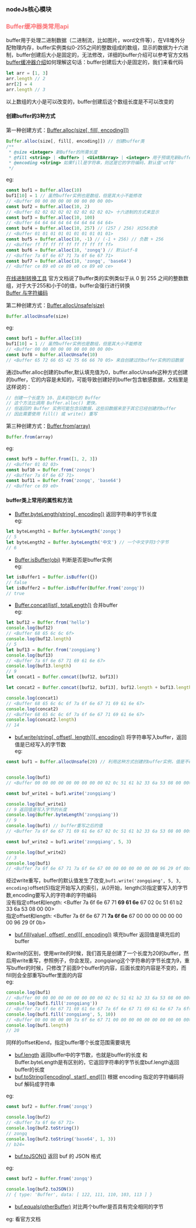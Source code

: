 ### nodeJs核心模块

<h3 style="color: #FB7477">Buffer缓冲器类常用api</h3>

buffer用于处理二进制数据（二进制流，比如图片，word文件等），在V8堆外分配物理内存，buffer实例类似0-255之间的整数组成的数组，显示的数据为十六进制，buffer创建后大小是固定的，无法修改，详细的buffer介绍可以参考官方文档
[buffer缓冲器介绍](http://nodejs.cn/api/buffer.html)如何理解这句话：buffer创建后大小是固定的，我们来看代码
```js
let arr = [1, 3]
arr.length // 2
arr[2] = 4
arr.length // 3
```
以上数组的大小是可以改变的，buffer创建后这个数组长度是不可以改变的
<h4>创建buffer的3种方式</h4>

第一种创建方式：[Buffer.alloc(size[, fill[, encoding]])](http://nodejs.cn/api/buffer.html#buffer_class_method_buffer_alloc_size_fill_encoding)
```js
Buffer.alloc(size[, fill[, encoding]]) // 创建buffer类
/**
 * @size <integer> 新Buffer的所需长度
 * @fill <string> | <Buffer> | <UintBArray> | <integer> 用于预填充新Buffer的值，默认值为0
 * @encoding <string> 如果fill是字符串，则这是它的字符编码，默认值'utf8'
 */
```
eg:
```js
const buf1 = Buffer.alloc(10)
buf1[10] = 1 // 虽然buffer实例也是数组，但是其大小不能修改
// <Buffer 00 00 00 00 00 00 00 00 00 00>
const buf2 = Buffer.alloc(10, 2)
// <Buffer 02 02 02 02 02 02 02 02 02 02> 十六进制的方式来显示
const buf3 = Buffer.alloc(10, 100)
// <Buffer 64 64 64 64 64 64 64 64 64 64>
const buf4 = Buffer.alloc(10, 257) // (257 / 256) 对256求余
// <Buffer 01 01 01 01 01 01 01 01 01 01>
const buf5 = Buffer.alloc(10, -1) // (-1 + 256) // 负数 + 256
// <Buffer ff ff ff ff ff ff ff ff ff ff>
const buf6 = Buffer.alloc(10, 'zongq') // 默认utf-8
// <Buffer 7a 6f 6e 67 71 7a 6f 6e 67 71> 
const buf7 = Buffer.alloc(10, 'zongq', 'base64')
// <Buffer ce 89 e0 ce 89 e0 ce 89 e0 ce>
```
[在线进制转换工具](https://tool.oschina.net/hexconvert/) 官方文档说了Buffer类的实例类似于从 0 到 255 之间的整数数组，对于大于255和小于0的值，buffer会强行进行转换<br>
[Buffer 与字符编码](http://nodejs.cn/api/buffer.html#buffer_buffers_and_character_encodings)

第二种创建方式：[Buffer.allocUnsafe(size)](http://nodejs.cn/api/buffer.html#buffer_class_method_buffer_allocunsafeslow_size)<br>
```js
Buffer.allocUnsafe(size)
```
eg:
```js
const buf1 = Buffer.alloc(10)
buf1[10] = 1 // 虽然buffer实例也是数组，但是其大小不能修改
// <Buffer 00 00 00 00 00 00 00 00 00 00>
const buf8 = Buffer.allocUnsafe(10)
// <Buffer 65 72 66 65 42 75 66 66 70 05> 来自创建过的buffer实例的旧数据
```
通过buffer.alloc创建的buffer,默认填充值为0，buffer.allocUnsafe这种方式创建的buffer，它的内容是未知的，可能导致创建好的buffer包含敏感数据，文档里是这样说的：
```js
// 创建一个长度为 10、且未初始化的 Buffer
// 这个方法比调用 Buffer.alloc() 更快，
// 但返回的 Buffer 实例可能包含旧数据，这些旧数据来至于其它已经创建的buffer
// 因此需要使用 fill() 或 write() 重写
```
第三种创建方式：[Buffer.from(array)](http://nodejs.cn/api/buffer.html#buffer_class_method_buffer_from_array)<br>
```js
Buffer.from(array)
```
eg:
```js
const buf9 = Buffer.from([1, 2, 3])
// <Buffer 01 02 03>
const buf10 = Buffer.from('zongq')
// <Buffer 7a 6f 6e 67 71>
const buf11 = Buffer.from('zongq', 'base64')
// <Buffer ce 89 e0>
```

<h4>buffer类上常用的属性和方法</h4>

- [Buffer.byteLength(string[, encoding])](http://nodejs.cn/api/buffer.html#buffer_class_method_buffer_bytelength_string_encoding) 返回字符串的字节长度<br>
eg:
```js
let byteLength1 = Buffer.byteLength('zongq')
// 5
let byteLength2 = Buffer.byteLength('中文') // 一个中文字符3个字节
// 6 
```
- [Buffer.isBuffer(obj)](http://nodejs.cn/api/buffer.html#buffer_class_method_buffer_isbuffer_obj) 判断是否是buffer实例<br>
eg:
```js
let isBuffer1 = Buffer.isBuffer({})
// false
let isBuffer2 = Buffer.isBuffer(Buffer.from('zongq'))
// true
```
- [Buffer.concat(list[, totalLength])](http://nodejs.cn/api/buffer.html#buffer_class_method_buffer_concat_list_totallength) 合并buffer<br>
eg:
```js
let buf12 = Buffer.from('hello')
console.log(buf12)
// <Buffer 68 65 6c 6c 6f>
console.log(buf12.length)
// 5
let buf13 = Buffer.from('zongqiang')
console.log(buf13)
// <Buffer 7a 6f 6e 67 71 69 61 6e 67>
console.log(buf13.length)
// 9
let concat1 = Buffer.concat([buf12, buf13])

let concat2 = Buffer.concat([buf12, buf13], buf12.length + buf13.length)

console.log(concat1)
// <Buffer 68 65 6c 6c 6f 7a 6f 6e 67 71 69 61 6e 67>
console.log(concat2)
// <Buffer 68 65 6c 6c 6f 7a 6f 6e 67 71 69 61 6e 67>
console.log(concat2.length)
// 14
```
- [buf.write(string[, offset[, length]][, encoding])](http://nodejs.cn/api/buffer.html#buffer_buf_write_string_offset_length_encoding) 将字符串写入buffer，返回值是已经写入的字节数<br>
eg:
```js
const buf1 = Buffer.allocUnsafe(20) // 利用这种方式创建的buffer实例，值是不确定的，利用write方法可以修复这种问题


console.log(buf1)
// <Buffer 00 00 00 00 00 00 00 00 00 02 0c 51 61 b2 33 6a 53 08 00 00>

const buf_write1 = buf1.write('zongqiang')

console.log(buf_write1)
// 9 返回值是写入字节的长度
console.log(Buffer.byteLength('zongqiang'))
// 9
console.log(buf1) // buffer重写之后的值
// <Buffer 7a 6f 6e 67 71 69 61 6e 67 02 0c 51 61 b2 33 6a 53 08 00 00>

const buf_write2 = buf1.write('zongqiang', 5, 3)

console.log(buf_write2)
// 3
console.log(buf1)
// <Buffer 7a 6f 6e 67 71 7a 6f 6e 67 00 00 00 00 00 00 00 96 29 0f 0b>
```
经过write重写，buffer的默认值发生了改变,`buf1.write('zongqiang', 5, 3, encoding)`offset(5)指定开始写入的索引，从0开始，length(3)指定要写入的字节数,encoding要写入的字符串的字符编码<br>
没有指定offset和length: <Buffer 7a 6f 6e 67 71 <strong>69 61 6e</strong> 67 02 0c 51 61 b2 33 6a 53 08 00 00><br>
指定offset和length: <Buffer 7a 6f 6e 67 71 <strong>7a 6f 6e</strong> 67 00 00 00 00 00 00 00 96 29 0f 0b><br>

- [buf.fill(value[, offset[, end]][, encoding])](http://nodejs.cn/api/buffer.html#buffer_buf_fill_value_offset_end_encoding) 填充buffer 返回值是填充后的buffer

和write的区别，使用write的时候，我们首先是创建了一个长度为20的buffer，然后用write重写，参照例子，你会发现，zongqiang这个字符串的字节长度为9，重写buffer的时候，只修改了前面9个buffer的内容，后面长度的内容是不变的，而fill则会全部重写buffer里面的内容<br>
eg:
```js
console.log(buf1)
// <Buffer 00 00 00 00 00 00 00 00 00 02 0c 51 61 b2 33 6a 53 08 00 00>
console.log(buf1.fill('zongqiang'))
// <Buffer 7a 6f 6e 67 71 69 61 6e 67 7a 6f 6e 67 71 69 61 6e 67 7a 6f>
console.log(buf1.fill('zongqiang', 5, 10))
// <Buffer 00 00 00 00 00 7a 6f 6e 67 71 00 00 00 00 00 00 00 00 00 00>
console.log(buf1.length)
// 20
```
同样的offset和end，指定buffer哪个长度范围需要填充
- [buf.length](http://nodejs.cn/api/buffer.html#buffer_buf_length)  返回buffer中的字节数，也就是buffer的长度
和Buffer.byteLength是有区别的，它返回字符串的字节长度buf.length返回buffer的长度
- [buf.toString([encoding[, start[, end]]])](http://nodejs.cn/api/buffer.html#buffer_buf_tostring_encoding_start_end) 根据 encoding 指定的字符编码将 buf 解码成字符串

eg:<br>
```js
const buf2 = Buffer.from('zongq')

console.log(buf2)
// <Buffer 7a 6f 6e 67 71>
console.log(buf2.toString())
// zongq
console.log(buf2.toString('base64', 1, 3))
// b24=
```
- [buf.toJSON()](http://nodejs.cn/api/buffer.html#buffer_buf_tojson) 返回 buf 的 JSON 格式

eg:<br>
```js
const buf2 = Buffer.from('zongq')

console.log(buf2.toJSON())
// { type: 'Buffer', data: [ 122, 111, 110, 103, 113 ] }
```
- [buf.equals(otherBuffer)](http://nodejs.cn/api/buffer.html#buffer_buf_equals_otherbuffer) 对比两个buffer是否具有完全相同的字节

eg: 看官方文档